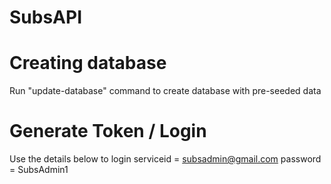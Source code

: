 # SubsAPI
# Creating database
Run "update-database" command to create database with pre-seeded data

# Generate Token / Login
Use the details below to login
serviceid = subsadmin@gmail.com
password = SubsAdmin1
